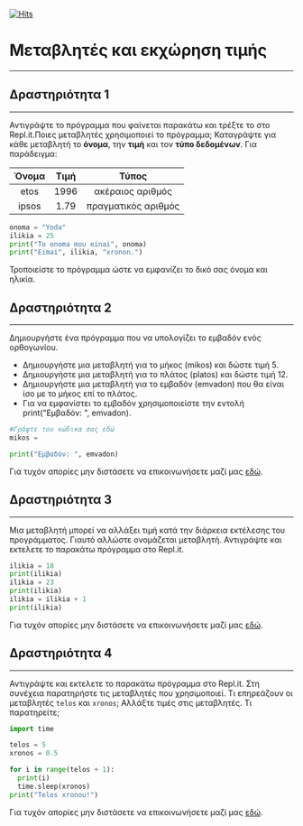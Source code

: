 [![Hits](https://hits.seeyoufarm.com/api/count/incr/badge.svg?url=https%3A%2F%2Fgithub.com%2FEffie375%2FTPTE_PLR&count_bg=%2379C83D&title_bg=%23555555&icon=&icon_color=%23E7E7E7&title=hits&edge_flat=false)](https://hits.seeyoufarm.com)

# Μεταβλητές και εκχώρηση τιμής

---

## Δραστηριότητα 1

---

Αντιγράψτε το πρόγραμμα που φαίνεται παρακάτω και τρέξτε το στο Repl.it.Ποιες μεταβλητές χρησιμοποιεί το πρόγραμμα; Καταγράψτε για κάθε μεταβλητή το **όνομα**, την **τιμή** και τον **τύπο δεδομένων**. Για παράδειγμα:

|Όνομα|Τιμή|Τύπος|
|:-:|:-:|:-:|
|etos|1996|ακέραιος αριθμός|
|ipsos|1.79|πραγματικός αριθμός|

```python
onoma = "Yoda"
ilikia = 25
print("To onoma mou einai", onoma)
print("Eimai", ilikia, "xronon.")
```

Τροποιείστε το πρόγραμμα ώστε να εμφανίζει το δικό σας όνομα και ηλικία.

## Δραστηριότητα 2

---

Δημιουργήστε ένα πρόγραμμα που να υπολογίζει το εμβαδόν ενός ορθογωνίου.

- Δημιουργήστε μια μεταβλητή για το μήκος (mikos) και δώστε τιμή 5.
- Δημιουργήστε μια μεταβλητή για το πλάτος (platos) και δώστε τιμή 12.
- Δημιουργήστε μια μεταβλητή για το εμβαδόν (emvadon) που θα είναι ίσο με το μήκος επί το πλάτος.
- Για να εμφανίστει το εμβαδόν χρησιμοποιείστε την εντολή print("Εμβαδόν: ", emvadon).

```python
#Γράψτε τον κώδικα σας εδώ
mikos = 

print("Εμβαδόν: ", emvadon)
```

Για τυχόν απορίες μην διστάσετε να επικοινωνήσετε μαζί μας [εδώ](mailto:pythonlab1@outlook.com).

## Δραστηριότητα 3

---

Μια μεταβλητή μπορεί να αλλάξει τιμή κατά την διάρκεια εκτέλεσης του προγράμματος. Γιαυτό αλλώστε ονομάζεται μεταβλητή. Αντιγράψτε και εκτελετε το παρακάτω πρόγραμμα στο Repl.it.

```python
ilikia = 18
print(ilikia)
ilikia = 23
print(ilikia)
ilikia = ilikia + 1
print(ilikia)
```

Για τυχόν απορίες μην διστάσετε να επικοινωνήσετε μαζί μας [εδώ](mailto:pythonlab1@outlook.com).

## Δραστηριότητα 4

---

Αντιγράψτε και εκτελετε το παρακάτω πρόγραμμα στο Repl.it. Στη συνέχεια παρατηρήστε τις μεταβλητές που χρησιμοποιεί. Τι επηρεάζουν οι μεταβλητές `telos` και `xronos`; Αλλάξτε τιμές στις μεταβλητές. Τι παρατηρείτε;

```python
import time

telos = 5
xronos = 0.5

for i in range(telos + 1):
  print(i)
  time.sleep(xronos)
print("Telos xronou!")
```

Για τυχόν απορίες μην διστάσετε να επικοινωνήσετε μαζί μας [εδώ](mailto:pythonlab1@outlook.com).

